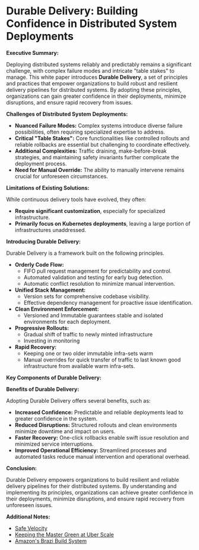 # Durable Delivery: Building Confidence in Distributed System Deployments

**Executive Summary:**

Deploying distributed systems reliably and predictably remains a significant challenge, with complex failure modes and intricate "table stakes" to manage. This white paper introduces **Durable Delivery**, a set of principles and practices that empower organizations to build robust and resilient delivery pipelines for distributed systems. By adopting these principles, organizations can gain greater confidence in their deployments, minimize disruptions, and ensure rapid recovery from issues.

**Challenges of Distributed System Deployments:**

- **Nuanced Failure Modes:** Complex systems introduce diverse failure possibilities, often requiring specialized expertise to address.
- **Critical "Table Stakes":** Core functionalities like controlled rollouts and reliable rollbacks are essential but challenging to coordinate effectively.
- **Additional Complexities:** Traffic draining, make-before-break strategies, and maintaining safety invariants further complicate the deployment process.
- **Need for Manual Override:** The ability to manually intervene remains crucial for unforeseen circumstances.

**Limitations of Existing Solutions:**

While continuous delivery tools have evolved, they often:

- **Require significant customization**, especially for specialized infrastructure.
- **Primarily focus on Kubernetes deployments**, leaving a large portion of infrastructures unaddressed.

**Introducing Durable Delivery:**

Durable Delivery is a framework built on the following principles.

- **Orderly Code Flow:**
  - FIFO pull request management for predictability and control.
  - Automated validation and testing for early bug detection.
  - Automatic conflict resolution to minimize manual intervention.
- **Unified Stack Management:**
  - Version sets for comprehensive codebase visibility.
  - Effective dependency management for proactive issue identification.
- **Clean Environment Enforcement:**
  - Versioned and Immutable guarantees stable and isolated environments for each deployment.
- **Progressive Rollouts:**
  - Gradual shift of traffic to newly minted infrastructure
  - Investing in monitoring
- **Rapid Recovery:**
  - Keeping one or two older immutable infra-sets warm
  - Manual overrides for quick transfer of traffic to last known good infrastructure from available warm infra-sets.

**Key Components of Durable Delivery:**

**Benefits of Durable Delivery:**

Adopting Durable Delivery offers several benefits, such as:

- **Increased Confidence:** Predictable and reliable deployments lead to greater confidence in the system.
- **Reduced Disruptions:** Structured rollouts and clean environments minimize downtime and impact on users.
- **Faster Recovery:** One-click rollbacks enable swift issue resolution and minimized service interruptions.
- **Improved Operational Efficiency:** Streamlined processes and automated tasks reduce manual intervention and operational overhead.

**Conclusion:**

Durable Delivery empowers organizations to build resilient and reliable delivery pipelines for their distributed systems. By understanding and implementing its principles, organizations can achieve greater confidence in their deployments, minimize disruptions, and ensure rapid recovery from unforeseen issues.

**Additional Notes:**

- [Safe Velocity](https://exp-platform.com/Documents/2019%20TongXiaSumitBhardwajPavelDmitrievAleksanderFabijan_Safe-Velocity-ICSE-SEI.pdf)
- [Keeping the Master Green at Uber Scale](https://dl.acm.org/ft_gateway.cfm?CFID=58774186&CFTOKEN=b4523e763804e44b-116C8152-E1B2-E079-0753A4F82D863A92&dwn=1&ftid=2045461&id=3303970&uclick_id=1ce424ac-ddd3-4bb2-9368-e5ef47020e2b)
- [Amazon's Brazi Build System](https://gist.github.com/terabyte/15a2d3d407285b8b5a0a7964dd6283b0)
